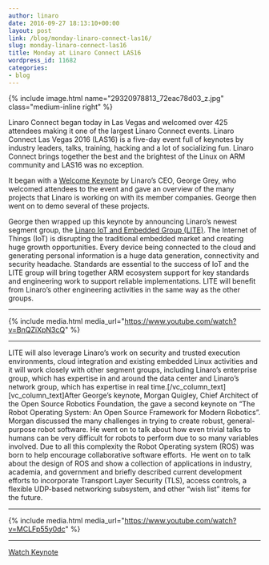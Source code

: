 ```yaml
---
author: linaro
date: 2016-09-27 18:13:10+00:00
layout: post
link: /blog/monday-linaro-connect-las16/
slug: monday-linaro-connect-las16
title: Monday at Linaro Connect LAS16
wordpress_id: 11682
categories:
- blog
---
```

{% include image.html name="29320978813_72eac78d03_z.jpg" class="medium-inline right" %}

Linaro Connect began today in Las Vegas and welcomed over 425 attendees making it one of the largest Linaro Connect events. Linaro Connect Las Vegas 2016 (LAS16) is a five-day event full of keynotes by industry leaders, talks, training, hacking and a lot of socializing fun. Linaro Connect brings together the best and the brightest of the Linux on ARM community and LAS16 was no exception.

It began with a [Welcome Keynote](http://connect.linaro.org/resource/las16/las16-100k1/) by Linaro’s CEO, George Grey, who welcomed attendees to the event and gave an overview of the many projects that Linaro is working on with its member companies. George then went on to demo several of these projects.


George then wrapped up this keynote by announcing Linaro’s newest segment group, the [Linaro IoT and Embedded Group (LITE)](/news/linaro-announces-lite-collaborative-software-engineering-internet-things-iot/). The Internet of Things (IoT) is disrupting the traditional embedded market and creating huge growth opportunities. Every device being connected to the cloud and generating personal information is a huge data generation, connectivity and security headache. Standards are essential to the success of IoT and the LITE group will bring together ARM ecosystem support for key standards and engineering work to support reliable implementations. LITE will benefit from Linaro’s other engineering activities in the same way as the other groups.

* * *

{% include media.html media_url="https://www.youtube.com/watch?v=BnQZiXpN3cQ" %}

* * *

LITE will also leverage Linaro’s work on security and trusted execution environments, cloud integration and existing embedded Linux activities and it will work closely with other segment groups, including Linaro’s enterprise group, which has expertise in and around the data center and Linaro’s network group, which has expertise in real time.[/vc_column_text][vc_column_text]After George’s keynote, Morgan Quigley, Chief Architect of the Open Source Robotics Foundation, the gave a second keynote on “The Robot Operating System: An Open Source Framework for Modern Robotics”. Morgan discussed the many challenges in trying to create robust, general-purpose robot software. He went on to talk about how even trivial talks to humans can be very difficult for robots to perform due to so many variables involved. Due to all this complexity the Robot Operating system (ROS) was born to help encourage collaborative software efforts.  He went on to talk about the design of ROS and show a collection of applications in industry, academia, and government and briefly described current development efforts to incorporate Transport Layer Security (TLS), access controls, a flexible UDP-based networking subsystem, and other “wish list” items for the future.

* * *

{% include media.html media_url="https://www.youtube.com/watch?v=MCLFp55y0dc" %}

* * *
[Watch Keynote](https://www.youtube.com/watch?v=MCLFp55y0dc)